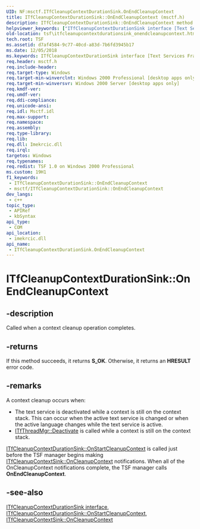 ```yaml
---
UID: NF:msctf.ITfCleanupContextDurationSink.OnEndCleanupContext
title: ITfCleanupContextDurationSink::OnEndCleanupContext (msctf.h)
description: ITfCleanupContextDurationSink::OnEndCleanupContext method
helpviewer_keywords: ["ITfCleanupContextDurationSink interface [Text Services Framework]","OnEndCleanupContext method","ITfCleanupContextDurationSink.OnEndCleanupContext","ITfCleanupContextDurationSink::OnEndCleanupContext","OnEndCleanupContext","OnEndCleanupContext method [Text Services Framework]","OnEndCleanupContext method [Text Services Framework]","ITfCleanupContextDurationSink interface","_tsf_itfcleanupcontextdurationsink_onendcleanupcontext_ref","msctf/ITfCleanupContextDurationSink::OnEndCleanupContext","tsf.itfcleanupcontextdurationsink_onendcleanupcontext"]
old-location: tsf\itfcleanupcontextdurationsink_onendcleanupcontext.htm
tech.root: TSF
ms.assetid: d7af4584-9c77-40cd-a83d-7b6fd3945b17
ms.date: 12/05/2018
ms.keywords: ITfCleanupContextDurationSink interface [Text Services Framework],OnEndCleanupContext method, ITfCleanupContextDurationSink.OnEndCleanupContext, ITfCleanupContextDurationSink::OnEndCleanupContext, OnEndCleanupContext, OnEndCleanupContext method [Text Services Framework], OnEndCleanupContext method [Text Services Framework],ITfCleanupContextDurationSink interface, _tsf_itfcleanupcontextdurationsink_onendcleanupcontext_ref, msctf/ITfCleanupContextDurationSink::OnEndCleanupContext, tsf.itfcleanupcontextdurationsink_onendcleanupcontext
req.header: msctf.h
req.include-header: 
req.target-type: Windows
req.target-min-winverclnt: Windows 2000 Professional [desktop apps only]
req.target-min-winversvr: Windows 2000 Server [desktop apps only]
req.kmdf-ver: 
req.umdf-ver: 
req.ddi-compliance: 
req.unicode-ansi: 
req.idl: Msctf.idl
req.max-support: 
req.namespace: 
req.assembly: 
req.type-library: 
req.lib: 
req.dll: Imekrcic.dll
req.irql: 
targetos: Windows
req.typenames: 
req.redist: TSF 1.0 on Windows 2000 Professional
ms.custom: 19H1
f1_keywords:
 - ITfCleanupContextDurationSink::OnEndCleanupContext
 - msctf/ITfCleanupContextDurationSink::OnEndCleanupContext
dev_langs:
 - c++
topic_type:
 - APIRef
 - kbSyntax
api_type:
 - COM
api_location:
 - imekrcic.dll
api_name:
 - ITfCleanupContextDurationSink.OnEndCleanupContext
---
```


# ITfCleanupContextDurationSink::OnEndCleanupContext


## -description

Called when a context cleanup operation completes.



## -returns

If this method succeeds, it returns **S_OK**. Otherwise, it returns an **HRESULT** error code.

## -remarks

A context cleanup occurs when:

- The text service is deactivated while a context is still on the context stack. This can occur when the active text service is changed or when the active language changes while the text service is active.
- [ITfThreadMgr::Deactivate](nf-msctf-itfthreadmgr-deactivate.md) is called while a context is still on the context stack.

[ITfCleanupContextDurationSink::OnStartCleanupContext](nf-msctf-itfcleanupcontextdurationsink-onstartcleanupcontext.md) is called just before the TSF manager begins making [ITfCleanupContextSink::OnCleanupContext](nf-msctf-itfcleanupcontextsink-oncleanupcontext.md) notifications. When all of the OnCleanupContext notifications complete, the TSF manager calls **OnEndCleanupContext**.

## -see-also

[ITfCleanupContextDurationSink interface](nn-msctf-itfcleanupcontextdurationsink.md), [ITfCleanupContextDurationSink::OnStartCleanupContext](nf-msctf-itfcleanupcontextdurationsink-onstartcleanupcontext.md), [ITfCleanupContextSink::OnCleanupContext](nf-msctf-itfcleanupcontextsink-oncleanupcontext.md)

